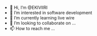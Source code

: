 - 👋 Hi, I’m @EKIVIIRI
- 👀 I’m interested in software development
- 🌱 I’m currently learning live wire
- 💞️ I’m looking to collaborate on ...
- 📫 How to reach me ...

<!---
EKIVIIRI/EKIVIIRI is a ✨ special ✨ repository because its `README.md` (this file) appears on your GitHub profile.
You can click the Preview link to take a look at your changes.
--->
